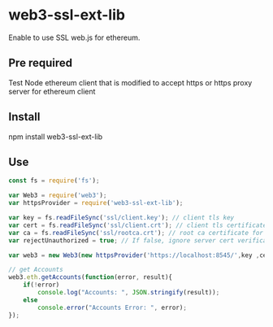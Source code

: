# web3-ssl-ext-lib
Enable to use SSL web.js for ethereum.

## Pre required
Test Node
ethereum client that is modified to accept https 
or
https proxy server for ethereum client


## Install 
npm install web3-ssl-ext-lib

## Use
```javascript
const fs = require('fs');

var Web3 = require('web3');
var httpsProvider = require('web3-ssl-ext-lib');

var key = fs.readFileSync('ssl/client.key'); // client tls key
var cert = fs.readFileSync('ssl/client.crt'); // client tls certificate
var ca = fs.readFileSync('ssl/rootca.crt'); // root ca certificate for server tls authentication
var rejectUnauthorized = true; // If false, ignore server cert verification 

var web3 = new Web3(new httpsProvider('https://localhost:8545/',key ,cert, ca, rejectUnauthorized));

// get Accounts
web3.eth.getAccounts(function(error, result){
    if(!error)
        console.log("Accounts: ", JSON.stringify(result));
    else
        console.error("Accounts Error: ", error);
});
```

